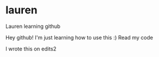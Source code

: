 # lauren
Lauren learning github

Hey github! I'm just learning how to use this :)
Read my code

I wrote this on edits2

